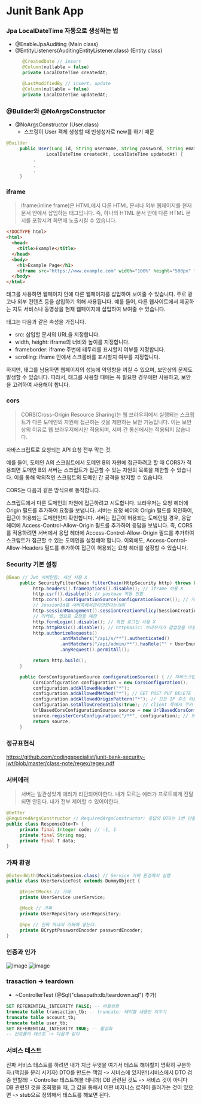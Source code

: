 # Junit Bank App

### Jpa LocalDateTime 자동으로 생성하는 법
- @EnableJpaAuditing (Main class)
- @EntityListeners(AuditingEntityListener.class) (Entity class)
```java
      @CreatedDate // insert
      @Column(nullable = false)
      private LocalDateTime createdAt;

      @LastModifiedBy // insert, update
      @Column(nullable = false)
      private LocalDateTime updatedAt;
```
### @Builder와 @NoArgsConstructor
- @NoArgsConstructor (User.class)
  - 스프링이 User 객체 생성할 때 빈생성자로 new를 하기 때문
```java
@Builder
     public User(Long id, String username, String password, String email, String fullname, UserEnum role,
               LocalDateTime createdAt, LocalDateTime updatedAt) {
          .
          .
          .
     }
```

### iframe

 > iframe(inline frame)은 HTML에서 다른 HTML 문서나 외부 웹페이지를 현재 문서 안에서 삽입하는 태그입니다. 즉, 하나의 HTML 문서 안에 다른 HTML 문서를 포함시켜 화면에 노출시킬 수 있습니다.

```html
<!DOCTYPE html>
<html>
  <head>
    <title>Example</title>
  </head>
  <body>
    <h1>Example Page</h1>
    <iframe src="https://www.example.com" width="100%" height="500px" frameborder="0" scrolling="auto"></iframe>
  </body>
</html>
```
태그를 사용하면 웹페이지 안에 다른 웹페이지를 삽입하여 보여줄 수 있습니다. 주로 광고나 외부 컨텐츠 등을 삽입하기 위해 사용됩니다. 예를 들어, 다른 웹사이트에서 제공하는 지도 서비스나 동영상을 현재 웹페이지에 삽입하여 보여줄 수 있습니다.

태그는 다음과 같은 속성을 가집니다.

- src: 삽입할 문서의 URL을 지정합니다.
- width, height: iframe의 너비와 높이를 지정합니다.
- frameborder: iframe 주변에 테두리를 표시할지 여부를 지정합니다.
- scrolling: iframe 안에서 스크롤바를 표시할지 여부를 지정합니다.

하지만,  태그를 남용하면 웹페이지의 성능에 악영향을 끼칠 수 있으며, 보안상의 문제도 발생할 수 있습니다. 따라서,  태그를 사용할 때에는 꼭 필요한 경우에만 사용하고, 보안을 고려하여 사용해야 합니다.

### cors

> CORS(Cross-Origin Resource Sharing)는 웹 브라우저에서 실행되는 스크립트가 다른 도메인의 자원에 접근하는 것을 제한하는 보안 기능입니다. 이는 보안상의 이유로 웹 브라우저에서만 적용되며, 서버 간 통신에서는 적용되지 않습니다.

자바스크립트로 요청되는 API 요청 전부 막는 것.

예를 들어, 도메인 A의 스크립트에서 도메인 B의 자원에 접근하려고 할 때 CORS가 적용되면 도메인 B의 서버는 스크립트가 접근할 수 있는 자원의 목록을 제한할 수 있습니다. 이를 통해 악의적인 스크립트의 도메인 간 공격을 방지할 수 있습니다.

CORS는 다음과 같은 방식으로 동작합니다.

스크립트에서 다른 도메인의 자원에 접근하려고 시도합니다.
브라우저는 요청 헤더에 Origin 필드를 추가하여 요청을 보냅니다.
서버는 요청 헤더의 Origin 필드를 확인하여, 접근이 허용되는 도메인인지 확인합니다.
서버는 접근이 허용되는 도메인일 경우, 응답 헤더에 Access-Control-Allow-Origin 필드를 추가하여 응답을 보냅니다.
즉, CORS를 적용하려면 서버에서 응답 헤더에 Access-Control-Allow-Origin 필드를 추가하여 스크립트가 접근할 수 있는 도메인을 설정해야 합니다. 이외에도, Access-Control-Allow-Headers 필드를 추가하여 접근이 허용되는 요청 헤더를 설정할 수 있습니다.

### Security 기본 설정
```java
@Bean // Jwt 서버만듬: 세션 사용 X
     public SecurityFilterChain filterChain(HttpSecurity http) throws Exception {
          http.headers().frameOptions().disable(); // iframe 허용 X
          http.csrf().disable(); // postman 작동 안함
          http.cors().configurationSource(configurationSource()); // 자바스크립트 공격 막기
          // JessionId를 서버쪽에서관리안한다는의미                                                              
          http.sessionManagement().sessionCreationPolicy(SessionCreationPolicy.STATELESS); 
          // 리엑트, 엡으로 요청할 예정
          http.formLogin().disable(); // 화면 로그인 사용 X
          http.httpBasic().disable(); // httpBasic: 브라우저가 팝업창을 이용해서 인증을 진행한다.
          http.authorizeRequests()
                    .antMatchers("/api/s/**").authenticated()
                    .antMatchers("/api/admin/**").hasRole("" + UserEnum.ADMIN)
                    .anyRequest().permitAll();

          return http.build();
     }

     public CorsConfigurationSource configurationSource() { // 자바스크립트로 들어오는 요청
          CorsConfiguration configuration = new CorsConfiguration();
          configuration.addAllowedHeader("*");
          configuration.addAllowedMethod("*"); // GET POST PUT DELETE 모든 요청 허용
          configuration.addAllowedOriginPattern("*"); // 모든 IP 주소 허용(프론트 엔드 IP만 허용 react)
          configuration.setAllowCredentials(true); // client 쪽에서 쿠키 요청 허용
          UrlBasedCorsConfigurationSource source = new UrlBasedCorsConfigurationSource();
          source.registerCorsConfiguration("/**", configuration); // 모든 요청에 해당 과정을 넣겠다.
          return source;
     }
```
### 정규표현식

https://github.com/codingspecialist/junit-bank-security-jwt/blob/master/class-note/regex/regex.pdf

### 서버에러
> 서버는 일관성있게 에러가 리턴되어야한다. 내가 모르는 에러가 프로트에게 전달되면 안된다. 내가 전부 제어할 수 있어야한다.
```java
@Getter
@RequiredArgsConstructor // RequiredArgsConstructor: 응답의 DTO는 1번 만들면 수정할 일이 없어서
public class ResponseDto<T> {
     private final Integer code; // -1, 1
     private final String msg;
     private final T data;
}
```

### 가짜 환경

```java
@ExtendWith(MockitoExtension.class) // Service 가짜 환경에서 실행
public class UserServiceTest extends DummyObject {

     @InjectMocks // 가짜
     private UserService userService;

     @Mock // 가짜
     private UserRepository userRepository;

     @Spy // 진짜 꺼내서 가짜에 넣는다.
     private BCryptPasswordEncoder passwordEncoder;
}
```

### 인증과 인가
![image](https://user-images.githubusercontent.com/107292103/235059177-20f31415-86cb-4ab1-9ccf-035554daa776.png)
![image](https://user-images.githubusercontent.com/107292103/235059228-c8e38215-22bf-4d50-a539-e97e0040953f.png)

### trasaction -> teardown
- ~ControllerTest (@Sql("classpath:db/teardown.sql") 추가)

```sql
SET REFERENTIAL_INTEGRITY FALSE; -- 비활성화
truncate table transaction_tb; -- truncate: 테이블 내용만 지우기
truncate table account_tb;
truncate table user_tb;
SET REFERENTIAL_INTEGRITY TRUE; -- 활성화
-- 컨트롤러 테스트 -> 다음과 같이
```

### 서비스 테스트
진짜 서비스 테스트를 하려면 내가 지금 무엇을 여기서 테스트 해야할지 명확히 구분하자.(책임을 분리 시키자)
DTO를 만드는 책임 -> 서비스에 있지만!(서비스에서 DTO 검증 안할래! - Controller 테스트해볼 테니까)
DB 관련된 것도 -> 서비스 것이 아니다
DB 관련된 것을 조회했을 때, 그 값을 통해서 어떤 비지니스 로직이 흘러가는 것이 있으면 -> stub으로 정의해서 테스트를 해보면 된다.